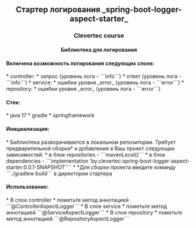 <h2 align="center">Стартер логирования _spring-boot-logger-aspect-starter_</h2>
<h3 align="center">Clevertec course</h2>
<h4 align="center">Библиотека для логирования</h3>


<h4>Включена возможность логирования следующих слоев:</h4>
* controller:
    * запрос (уровень лога - ```info```)
    * ответ (уровень лога - ```info```)
* service:
  * ошибки уровня _error_ (уровень лога - ```error```)
* repository:
  * ошибки уровня _error_ (уровень лога - ```error```)

<h4>Стек:</h4>
* java 17
* gradle
* springframework

<h4>Инициализация:</h4>
* Библиотека разворачивается в локальном репозитории. Требует предварительной сборки* и добавления в Ваш проект следующих зависимостей:
  * в блок repositories - ```mavenLocal()```
  * в блок dependencies - ```implementation 'by.clevertec:spring-boot-logger-aspect-starter:0.0.1-SNAPSHOT'```
* *Для сборки проекта введите команду ```./gradlew build``` в директории стартера

<h4>Использование:</h4>
* В слое controller
    *  пометьте метод аннотацией ```@ControllerAspectLogger```
* В слое service
    *  пометьте метод аннотацией ```@ServiceAspectLogger```
* В слое repository
    *  пометьте метод аннотацией ```@RepositoryAspectLogger```

